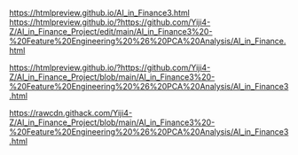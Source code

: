 https://htmlpreview.github.io/AI_in_Finance3.html
https://htmlpreview.github.io/?https://github.com/Yiji4-Z/AI_in_Finance_Project/edit/main/AI_in_Finance3%20-%20Feature%20Engineering%20%26%20PCA%20Analysis/AI_in_Finance.html



https://htmlpreview.github.io/?https://github.com/Yiji4-Z/AI_in_Finance_Project/blob/main/AI_in_Finance3%20-%20Feature%20Engineering%20%26%20PCA%20Analysis/AI_in_Finance3.html


https://rawcdn.githack.com/Yiji4-Z/AI_in_Finance_Project/blob/main/AI_in_Finance3%20-%20Feature%20Engineering%20%26%20PCA%20Analysis/AI_in_Finance3.html
